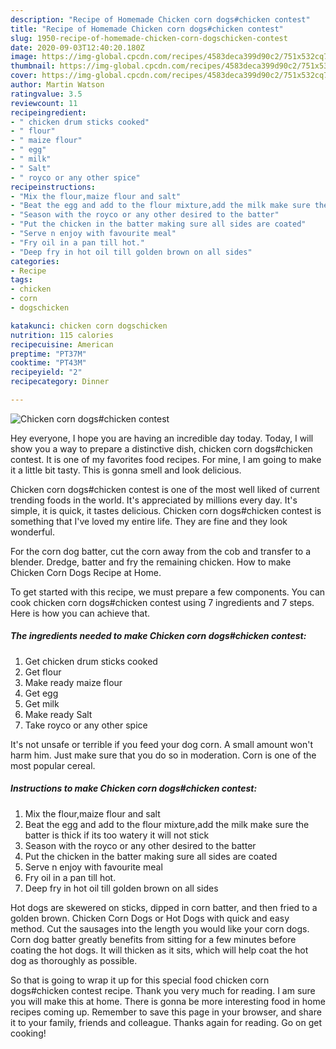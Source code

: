 ```yaml
---
description: "Recipe of Homemade Chicken corn dogs#chicken contest"
title: "Recipe of Homemade Chicken corn dogs#chicken contest"
slug: 1950-recipe-of-homemade-chicken-corn-dogschicken-contest
date: 2020-09-03T12:40:20.180Z
image: https://img-global.cpcdn.com/recipes/4583deca399d90c2/751x532cq70/chicken-corn-dogschicken-contest-recipe-main-photo.jpg
thumbnail: https://img-global.cpcdn.com/recipes/4583deca399d90c2/751x532cq70/chicken-corn-dogschicken-contest-recipe-main-photo.jpg
cover: https://img-global.cpcdn.com/recipes/4583deca399d90c2/751x532cq70/chicken-corn-dogschicken-contest-recipe-main-photo.jpg
author: Martin Watson
ratingvalue: 3.5
reviewcount: 11
recipeingredient:
- " chicken drum sticks cooked"
- " flour"
- " maize flour"
- " egg"
- " milk"
- " Salt"
- " royco or any other spice"
recipeinstructions:
- "Mix the flour,maize flour and salt"
- "Beat the egg and add to the flour mixture,add the milk make sure the batter is thick if its too watery it will not stick"
- "Season with the royco or any other desired to the batter"
- "Put the chicken in the batter making sure all sides are coated"
- "Serve n enjoy with favourite meal"
- "Fry oil in a pan till hot."
- "Deep fry in hot oil till golden brown on all sides"
categories:
- Recipe
tags:
- chicken
- corn
- dogschicken

katakunci: chicken corn dogschicken 
nutrition: 115 calories
recipecuisine: American
preptime: "PT37M"
cooktime: "PT43M"
recipeyield: "2"
recipecategory: Dinner

---
```



![Chicken corn dogs#chicken contest](https://img-global.cpcdn.com/recipes/4583deca399d90c2/751x532cq70/chicken-corn-dogschicken-contest-recipe-main-photo.jpg)

Hey everyone, I hope you are having an incredible day today. Today, I will show you a way to prepare a distinctive dish, chicken corn dogs#chicken contest. It is one of my favorites food recipes. For mine, I am going to make it a little bit tasty. This is gonna smell and look delicious.

Chicken corn dogs#chicken contest is one of the most well liked of current trending foods in the world. It's appreciated by millions every day. It's simple, it is quick, it tastes delicious. Chicken corn dogs#chicken contest is something that I've loved my entire life. They are fine and they look wonderful.

For the corn dog batter, cut the corn away from the cob and transfer to a blender. Dredge, batter and fry the remaining chicken. How to make Chicken Corn Dogs Recipe at Home.


To get started with this recipe, we must prepare a few components. You can cook chicken corn dogs#chicken contest using 7 ingredients and 7 steps. Here is how you can achieve that.

<!--inarticleads1-->

##### The ingredients needed to make Chicken corn dogs#chicken contest:

1. Get  chicken drum sticks cooked
1. Get  flour
1. Make ready  maize flour
1. Get  egg
1. Get  milk
1. Make ready  Salt
1. Take  royco or any other spice


It&#39;s not unsafe or terrible if you feed your dog corn. A small amount won&#39;t harm him. Just make sure that you do so in moderation. Corn is one of the most popular cereal. 

<!--inarticleads2-->

##### Instructions to make Chicken corn dogs#chicken contest:

1. Mix the flour,maize flour and salt
1. Beat the egg and add to the flour mixture,add the milk make sure the batter is thick if its too watery it will not stick
1. Season with the royco or any other desired to the batter
1. Put the chicken in the batter making sure all sides are coated
1. Serve n enjoy with favourite meal
1. Fry oil in a pan till hot.
1. Deep fry in hot oil till golden brown on all sides


Hot dogs are skewered on sticks, dipped in corn batter, and then fried to a golden brown. Chicken Corn Dogs or Hot Dogs with quick and easy method. Cut the sausages into the length you would like your corn dogs. Corn dog batter greatly benefits from sitting for a few minutes before coating the hot dogs. It will thicken as it sits, which will help coat the hot dog as thoroughly as possible. 

So that is going to wrap it up for this special food chicken corn dogs#chicken contest recipe. Thank you very much for reading. I am sure you will make this at home. There is gonna be more interesting food in home recipes coming up. Remember to save this page in your browser, and share it to your family, friends and colleague. Thanks again for reading. Go on get cooking!
